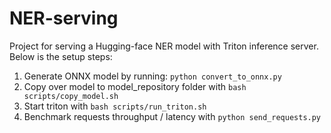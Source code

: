 # NER-serving

Project for serving a Hugging-face NER model with Triton inference server. Below is the setup steps:

1. Generate ONNX model by running: ```python convert_to_onnx.py```
2. Copy over model to model_repository folder with ```bash scripts/copy_model.sh```
3. Start triton with ```bash scripts/run_triton.sh```
4. Benchmark requests throughput / latency with ```python send_requests.py```
